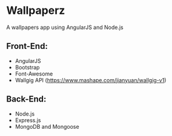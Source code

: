 # Wallpaperz

A wallpapers app using AngularJS and Node.js

## Front-End:
- AngularJS
- Bootstrap
- Font-Awesome
- Wallgig API (https://www.mashape.com/jianyuan/wallgig-v1)

## Back-End:
- Node.js
- Express.js
- MongoDB and Mongoose